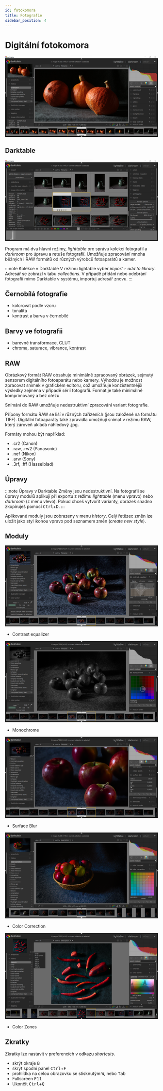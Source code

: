 ```yaml
---
id: fotokomora
title: Fotografie
sidebar_position: 4
---
```


# Digitální fotokomora
![image](./images/darktable-darkroom.png)
## Darktable
![image](./images/darktable-lightable.png)

Program má dva hlavní režimy, *lighttable* pro správu kolekcí fotografií a *darkroom* pro úpravu a retuše fotografií. Umožňuje zpracování mnoha běžných i RAW formátů od různých výrobců fotoaparátů a kamer.

:::note Kolekce v Darktable
V režimu lightable vyber *import ‣ add to library*. Adresář se zobrazí v tabu *collections*. V případě přidání nebo odebrání fotografií mimo Darktable v systému, importuj adresář znovu.
:::

## Černobílá fotografie
- kolorovat podle vzoru
- tonalita
- kontrast a barva v černobílé

## Barvy ve fotografii
- barevné transformace, CLUT
- chroma, saturace, vibrance, kontrast

## RAW
Obrázkový formát RAW obsahuje minimálně zpracovaný obrázek, sejmutý senzorem digitálního fotoaparátu nebo kamery. Výhodou je možnost zpracovat snímek v grafickém editoru, což umožňuje konzistentnější výsledky zejména v případě sérií fotografií. Formát je také minimálně komprimovaný a bez ořezu.

Snímání do RAW umožňuje nedestruktivní zpracování variant fotografie.

Přípony formátu RAW se liší v různých zařízeních (jsou založené na formátu TIFF). Digitální fotoaparáty také zpravidla umožňují snímat v režimu RAW, který zároveň ukládá náhledový .jpg.

Formáty mohou být například:
- .cr2 (Canon)
- .raw, .rw2 (Panasonic)
- .nef (Nikon)
- .arw (Sony)
- .3rf, .fff (Hasselblad)

## Úpravy
:::note Úpravy v Darktable
Změny jsou nedestruktivní. Na fotografii se úpravy modulů aplikují při exportu z režimu *lighttable* (menu vpravo) nebo *darkroom* (z menu vlevo). Pokud chceš vytvořit varianty, obrázek snadno zkopíruješ pomocí <kbd>Ctrl</kbd>+<kbd>D</kbd>.
:::

Aplikované moduly jsou zobrazeny v menu *history*. Celý řetězec změn lze uložit jako styl ikonou vpravo pod seznamem změn (*create new style*).

## Moduly
![image](./images/darktable-contrastequalizer.png)
- Contrast equalizer

![image](./images/darktable-monochrome.png)
- Monochrome

![image](./images/darktable-surfaceblur.png)
- Surface Blur

![image](./images/darktable-colorcorrection.png)
- Color Correction

![image](./images/darktable-colorzones.png)
- Color Zones

## Zkratky
Zkratky lze nastavit v preferencích v odkazu *shortcuts*.
- skrýt okraje <kbd>B</kbd>
- skrýt spodní panel <kbd>Ctrl</kbd>+<kbd>F</kbd>
- prohlídka na celou obrazovku se stisknutým <kbd>W</kbd>, nebo <kbd>Tab</kbd>
- Fullscreen <kbd>F11</kbd>
- Ukončit <kbd>Ctrl</kbd>+<kbd>Q</kbd>
